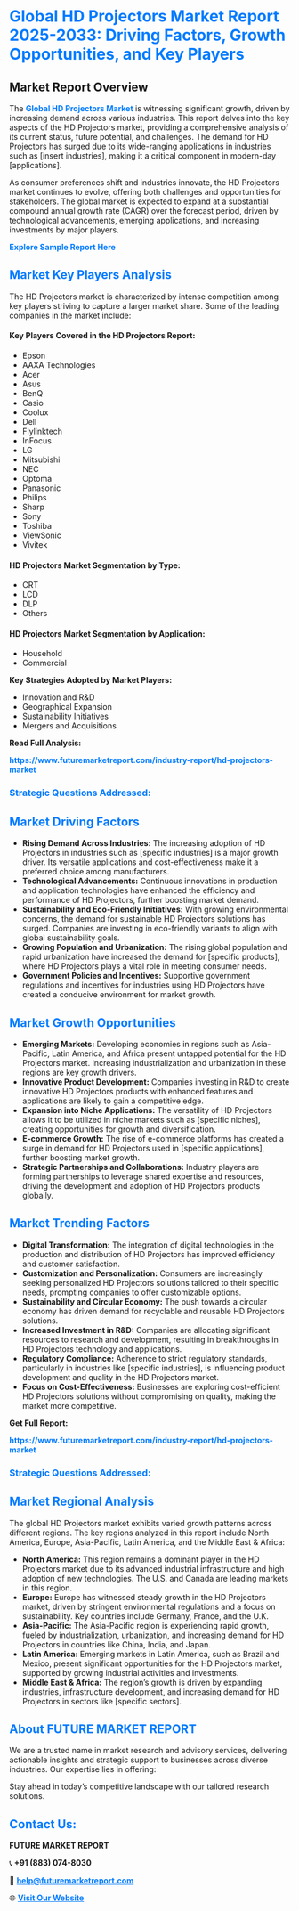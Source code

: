 <h1 style="color: #007BFF;">Global HD Projectors Market Report 2025-2033: Driving Factors, Growth Opportunities, and Key Players</h1>

<section id="overview">
<h2>Market Report Overview</h2>
<p>The <a href="https://www.futuremarketreport.com/industry-report/hd-projectors-market" style="color: #007BFF; text-decoration: none;"><strong>Global HD Projectors Market</strong></a> is witnessing significant growth, driven by increasing demand across various industries. This report delves into the key aspects of the HD Projectors market, providing a comprehensive analysis of its current status, future potential, and challenges. The demand for HD Projectors has surged due to its wide-ranging applications in industries such as [insert industries], making it a critical component in modern-day [applications].</p>
<p>As consumer preferences shift and industries innovate, the HD Projectors market continues to evolve, offering both challenges and opportunities for stakeholders. The global market is expected to expand at a substantial compound annual growth rate (CAGR) over the forecast period, driven by technological advancements, emerging applications, and increasing investments by major players.</p>
</section>

<section id="overview">
<p><a href="https://www.futuremarketreport.com/request-sample/reportId=52910" style="color: #007BFF; text-decoration: none;"><strong>Explore Sample Report Here</strong></a></p>
</section>

<section id="key-players">
<h2 style="color: #007BFF;">Market Key Players Analysis</h2>
<p>The HD Projectors market is characterized by intense competition among key players striving to capture a larger market share. Some of the leading companies in the market include:</p>
<h4>Key Players Covered in the HD Projectors Report:</h4>
<ul><li>Epson</li><li>AAXA Technologies</li><li>Acer</li><li>Asus</li><li>BenQ</li><li>Casio</li><li>Coolux</li><li>Dell</li><li>Flylinktech</li><li>InFocus</li><li>LG</li><li>Mitsubishi</li><li>NEC</li><li>Optoma</li><li>Panasonic</li><li>Philips</li><li>Sharp</li><li>Sony</li><li>Toshiba</li><li>ViewSonic</li><li>Vivitek</li></ul>
<h4>HD Projectors Market Segmentation by Type:</h4>
<ul><li>CRT</li><li>LCD</li><li>DLP</li><li>Others</li></ul>

<h4>HD Projectors Market Segmentation by Application:</h4>
<ul><li>Household</li><li>Commercial</li></ul>
<p><strong>Key Strategies Adopted by Market Players:</strong></p>
<ul>
<li>Innovation and R&D</li>
<li>Geographical Expansion</li>
<li>Sustainability Initiatives</li>
<li>Mergers and Acquisitions</li>
</ul>
</section>

<section>
<p><strong>Read Full Analysis: </strong></p><a href="https://www.futuremarketreport.com/industry-report/hd-projectors-market" style="color: #007BFF; text-decoration: none;"><strong>https://www.futuremarketreport.com/industry-report/hd-projectors-market</strong></a>
<h3 style="color: #007BFF;">Strategic Questions Addressed:</h3>
</section>

<section id="driving-factors">
<h2 style="color: #007BFF;">Market Driving Factors</h2>
<ul>
<li><strong>Rising Demand Across Industries:</strong> The increasing adoption of HD Projectors in industries such as [specific industries] is a major growth driver. Its versatile applications and cost-effectiveness make it a preferred choice among manufacturers.</li>
<li><strong>Technological Advancements:</strong> Continuous innovations in production and application technologies have enhanced the efficiency and performance of HD Projectors, further boosting market demand.</li>
<li><strong>Sustainability and Eco-Friendly Initiatives:</strong> With growing environmental concerns, the demand for sustainable HD Projectors solutions has surged. Companies are investing in eco-friendly variants to align with global sustainability goals.</li>
<li><strong>Growing Population and Urbanization:</strong> The rising global population and rapid urbanization have increased the demand for [specific products], where HD Projectors plays a vital role in meeting consumer needs.</li>
<li><strong>Government Policies and Incentives:</strong> Supportive government regulations and incentives for industries using HD Projectors have created a conducive environment for market growth.</li>
</ul>
</section>

<section id="growth-opportunities">
<h2 style="color: #007BFF;">Market Growth Opportunities</h2>
<ul>
<li><strong>Emerging Markets:</strong> Developing economies in regions such as Asia-Pacific, Latin America, and Africa present untapped potential for the HD Projectors market. Increasing industrialization and urbanization in these regions are key growth drivers.</li>
<li><strong>Innovative Product Development:</strong> Companies investing in R&D to create innovative HD Projectors products with enhanced features and applications are likely to gain a competitive edge.</li>
<li><strong>Expansion into Niche Applications:</strong> The versatility of HD Projectors allows it to be utilized in niche markets such as [specific niches], creating opportunities for growth and diversification.</li>
<li><strong>E-commerce Growth:</strong> The rise of e-commerce platforms has created a surge in demand for HD Projectors used in [specific applications], further boosting market growth.</li>
<li><strong>Strategic Partnerships and Collaborations:</strong> Industry players are forming partnerships to leverage shared expertise and resources, driving the development and adoption of HD Projectors products globally.</li>
</ul>
</section>

<section id="trending-factors">
<h2 style="color: #007BFF;">Market Trending Factors</h2>
<ul>
<li><strong>Digital Transformation:</strong> The integration of digital technologies in the production and distribution of HD Projectors has improved efficiency and customer satisfaction.</li>
<li><strong>Customization and Personalization:</strong> Consumers are increasingly seeking personalized HD Projectors solutions tailored to their specific needs, prompting companies to offer customizable options.</li>
<li><strong>Sustainability and Circular Economy:</strong> The push towards a circular economy has driven demand for recyclable and reusable HD Projectors solutions.</li>
<li><strong>Increased Investment in R&D:</strong> Companies are allocating significant resources to research and development, resulting in breakthroughs in HD Projectors technology and applications.</li>
<li><strong>Regulatory Compliance:</strong> Adherence to strict regulatory standards, particularly in industries like [specific industries], is influencing product development and quality in the HD Projectors market.</li>
<li><strong>Focus on Cost-Effectiveness:</strong> Businesses are exploring cost-efficient HD Projectors solutions without compromising on quality, making the market more competitive.</li>
</ul>
</section>

<section>
<p><strong>Get Full Report: </strong></p><a href="https://www.futuremarketreport.com/industry-report/hd-projectors-market" style="color: #007BFF; text-decoration: none;"><strong>https://www.futuremarketreport.com/industry-report/hd-projectors-market</strong></a>
<h3 style="color: #007BFF;">Strategic Questions Addressed:</h3>
</section>


<section id="regional-analysis">
<h2 style="color: #007BFF;">Market Regional Analysis</h2>
<p>The global HD Projectors market exhibits varied growth patterns across different regions. The key regions analyzed in this report include North America, Europe, Asia-Pacific, Latin America, and the Middle East & Africa:</p>
<ul>
<li><strong>North America:</strong> This region remains a dominant player in the HD Projectors market due to its advanced industrial infrastructure and high adoption of new technologies. The U.S. and Canada are leading markets in this region.</li>
<li><strong>Europe:</strong> Europe has witnessed steady growth in the HD Projectors market, driven by stringent environmental regulations and a focus on sustainability. Key countries include Germany, France, and the U.K.</li>
<li><strong>Asia-Pacific:</strong> The Asia-Pacific region is experiencing rapid growth, fueled by industrialization, urbanization, and increasing demand for HD Projectors in countries like China, India, and Japan.</li>
<li><strong>Latin America:</strong> Emerging markets in Latin America, such as Brazil and Mexico, present significant opportunities for the HD Projectors market, supported by growing industrial activities and investments.</li>
<li><strong>Middle East & Africa:</strong> The region’s growth is driven by expanding industries, infrastructure development, and increasing demand for HD Projectors in sectors like [specific sectors].</li>
</ul>
</section>

<footer>
<h2 style="color: #007BFF;">About FUTURE MARKET REPORT</h2>
<p>We are a trusted name in market research and advisory services, delivering actionable insights and strategic support to businesses across diverse industries. Our expertise lies in offering:</p>

<p>Stay ahead in today’s competitive landscape with our tailored research solutions.</p>

<h2 style="color: #007BFF;">Contact Us:</h2>
<p><strong>FUTURE MARKET REPORT</strong></p>
<p>📞 <strong>+91 (883) 074-8030</strong></p>
<p>📧 <strong><a href="mailto:help@futuremarketreport.com" style="color: #007BFF;">help@futuremarketreport.com</a></strong></p>
<p>🌐 <strong><a href="https://www.futuremarketreport.com/" style="color: #007BFF;">Visit Our Website</a></strong></p>
</footer>